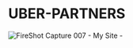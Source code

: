 # UBER-PARTNERS
![FireShot Capture 007 - My Site - ](https://user-images.githubusercontent.com/97966473/179544457-612cc6eb-f3e0-4e26-8549-ff83b3de4698.png)

